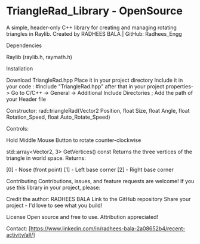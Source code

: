 # TriangleRad_Library - OpenSource
A simple, header-only C++ library for creating and managing rotating triangles in Raylib.
Created by RADHEES BALA | GitHub: Radhees_Engg

Dependencies

Raylib (raylib.h, raymath.h)

Installation

Download TriangleRad.hpp
Place it in your project directory 
Include it in your code : #include "TriangleRad.hpp"
after that in your project properties-> Go to C/C++ -> General -> Additional Include Directories ; Add the path of your Header file 

Constructor: rad::triangleRad(Vector2 Position, float Size, float Angle, float Rotation_Speed, float Auto_Rotate_Speed)

Controls:

Hold Middle Mouse Button to rotate counter-clockwise

std::array<Vector2, 3> GetVertices() const
Returns the three vertices of the triangle in world space.
Returns:

[0] - Nose (front point)
[1] - Left base corner
[2] - Right base corner

Contributing
Contributions, issues, and feature requests are welcome!
If you use this library in your project, please:

Credit the author: RADHEES BALA
Link to the GitHub repository
Share your project - I'd love to see what you build!

License
Open source and free to use. Attribution appreciated!

Contact: [https://www.linkedin.com/in/radhees-bala-2a08652b4/recent-activity/all/]
